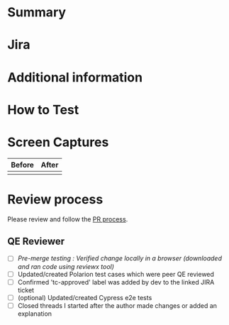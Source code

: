 # Summary

<!-- add a summarized description of the PR content -->

# Jira

<!-- link to the corresponding Jira item -->
<!-- for example: Fixes [OCMUI-XXXX](https://issues.redhat.com/browse/OCMUI-XXXX) -->

# Additional information

<!-- any additional information reviewers should know for example:
  - how the fix was made if not clear in the code
  - things for the reviewer to pay close attention to
  - any other approaches taken that failed
  - requests for any exceptions
 -->

# How to Test

<!-- add any useful information for local testing, like environment or tooling prerequisites,
specially used CLI options, the user-flow, and so on -->

# Screen Captures

| Before                                              | After                                   |
| --------------------------------------------------- | --------------------------------------- |
| <!-- attach a "before" screenshot or video here --> | <!-- attach an "after" capture here --> |

# Review process

Please review and follow the [PR process](https://github.com/RedHatInsights/uhc-portal/blob/master/docs/pull-request-process.md).

## QE Reviewer

- [ ] _Pre-merge testing : Verified change locally in a browser (downloaded and ran code using reviewx tool)_
- [ ] Updated/created Polarion test cases which were peer QE reviewed
- [ ] Confirmed 'tc-approved' label was added by dev to the linked JIRA ticket
- [ ] (optional) Updated/created Cypress e2e tests
- [ ] Closed threads I started after the author made changes or added an explanation
